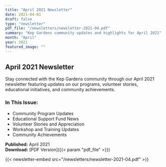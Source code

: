```yaml
---
title: "April 2021 Newsletter"
date: 2021-04-01
draft: false
type: "newsletter"
pdf_file: "/newsletters/newsletter-2021-04.pdf"
summary: "Kep Gardens community updates and highlights for April 2021"
month: "April"
year: 2021
featured_image: ""
---
```


## April 2021 Newsletter

Stay connected with the Kep Gardens community through our April 2021 newsletter featuring updates on our programs, volunteer stories, educational initiatives, and community achievements.

### In This Issue:
- Community Program Updates
- Educational Support Fund News
- Volunteer Stories and Appreciation
- Workshop and Training Updates
- Community Achievements

**Published:** April 2021  
**Download:** [PDF Version]({{< param "pdf_file" >}})

{{< newsletter-embed src="/newsletters/newsletter-2021-04.pdf" >}}
